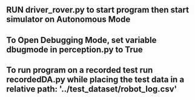 ## RUN driver_rover.py to start program then start simulator on Autonomous Mode
## To Open Debugging Mode, set variable dbugmode in perception.py to True
## To run program on a recorded test run recordedDA.py while placing the test data in a relative path: '../test_dataset/robot_log.csv'
